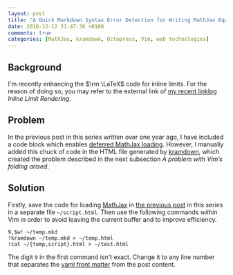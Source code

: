 ```yaml
---
layout: post
title: "A Quick Markdown Syntax Error Detection for Writing MathJax Equations in Octopress Posts (4)"
date: 2016-12-12 21:47:36 +0100
comments: true
categories: [MathJax, kramdown, Octopress, Vim, web technologies]
---
```


Background
---

I'm recently enhancing the $\rm \LaTeX$ code for inline limits.  For
the reason of doing so, you may refer to the external link of
[my recent linklog][pp] *Inline Limit Rendering*.

Problem
---

In the previous post in this series written over one year ago, I have
included a code block which enables [deferred MathJax loading][siri].
However, I manually added this chuck of code in the HTML file
generated by [kramdown], which created the problem described in the
next subsection *A problem with Vim’s folding arised*.

Solution
---

Firstly, save the code for loading [MathJax] in [the previous
post][siri] in this series in a separate file `~/script.html`.  Then
use the following commands *within* Vim in order to avoid leaving the
current buffer and to improve efficiency.

    9,$w! ~/temp.mkd
    !kramdown ~/temp.mkd > ~/temp.html
    !cat ~/{temp,script}.html > ~/test.html

The digit `9` in the first command *isn't* exact.  Change it to any
line number that separates the [yaml front matter][yamlfm] from the
post content.

[pp]: http://meta.math.stackexchange.com/a/15077/290189
[siri]: /blog/2015/08/04/a-quick-markdown-syntax-error-detection-for-writing-mathjax-equations-in-octopress-posts-3/#include-the-script-in-the-content
[kramdown]: http://kramdown.gettalong.org/
[MathJax]: https://www.mathjax.org/
[yamlfm]: http://jekyllrb.com/docs/frontmatter/
